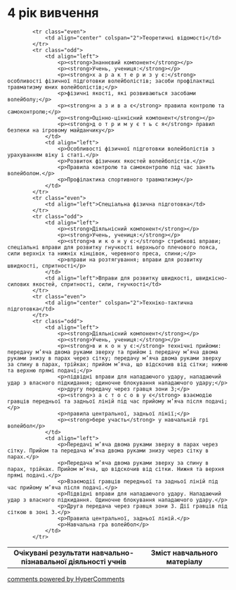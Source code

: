 <div id="hypercomments_widget" class="js-hypercomments-widget invisible"></div>

4 рік вивчення
=============================

<table>
  <body>
    <tr>
<td align="center" width="60%"><strong>Очікувані результати навчально-пізнавальної діяльності учнів</strong></td>    
<td align="center" width="40%"><strong>Зміст навчального матеріалу</strong></td>
    </tr>

            <tr class="even">
                <td align="center" colspan="2">Теоретичні відомості</td>
            </tr>
            <tr class="odd">
                <td align="left">
                    <p><strong>Знаннєвий компонент</strong></p>
                    <p><strong>Учень, учениця:</strong></p>
                    <p><strong>х а р а к т е р и з у є:</strong> особливості фізичної підготовки волейболістів; засоби профілактиці травматизму юних волейболістів;</p>
                    <p>фізичні якості, які розвиваються засобами волейболу;</p>
                    <p><strong>н а з и в а є</strong> правила контролю та самоконтролю;</p>
                    <p><strong>Оцінно-ціннісний компонент</strong></p>
                    <p><strong>д о т р и м у є т ь с я</strong> правил безпеки на ігровому майданчику</p>
                </td>
                <td align="left">
                    <p>Особливості фізичної підготовки волейболістів з урахуванням віку і статі.</p>
                    <p>Розвиток фізичних якостей волейболістів.</p>
                    <p>Правила контролю та самоконтролю під час занять волейболом.</p>
                    <p>Профілактика спортивного травматизму</p>
                </td>
            </tr>
            <tr class="even">
                <td align="left">Спеціальна фізична підготовка</td>
            </tr>
            <tr class="odd">
                <td align="left">
                    <p><strong>Діяльнісний компонент</strong></p>
                    <p><strong>Учень, учениця:</strong></p>
                    <p><strong>в и к о н у є:</strong> стрибкові вправи; спеціальні вправи для розвитку гнучкості верхнього плечового пояса, сили верхніх та нижніх кінцівок, черевного преса, спини;</p>
                    <p>вправи на розтягування; вправи для розвитку швидкості, спритності</p>
                </td>
                <td align="left">Вправи для розвитку швидкості, швидкісно-силових якостей, спритності, сили, гнучкості</td>
            </tr>
            <tr class="even">
                <td align="center" colspan="2">Техніко-тактична підготовка</td>
            </tr>
            <tr class="odd">
                <td align="left">
                    <p><strong>Діяльнісний компонент</strong></p>
                    <p><strong>Учень, учениця:</strong></p>
                    <p><strong>в и к о н у є:</strong> технічні прийоми: передачу м’яча двома руками зверху та прийом і передачу м’яча двома руками знизу в парах через сітку; передачу м’яча двома руками зверху за спину в парах, трійках; прийом м’яча, що відскочив від сітки; нижню та верхню прямі подачі;</p>
                    <p>підвідні вправи для нападаючого удару, нападаючий удар з власного підкидання; одиночне блокування нападаючого удару;</p>
                    <p>другу передачу через гравця зони 3;</p>
                    <p><strong>з а с т о с о в у є</strong> взаємодію гравців передньої та задньої ліній під час прийому м’яча після подачі;</p>
                    <p>правила центральної, задньої лінії;</p>
                    <p><strong>бере участь</strong> у навчальній грі волейбол</p>
                </td>
                <td align="left">
                    <p>Передачі м’яча двома руками зверху в парах через сітку. Прийом та передача м’яча двома руками знизу через сітку в парах.</p>
                    <p>Передача м’яча двома руками зверху за спину в парах, трійках. Прийом м’яча, що відскочив від сітки. Нижня та верхня прямі подачі.</p>
                    <p>Взаємодії гравців передньої та задньої ліній під час прийому м’яча після подачі.</p>
                    <p>Підвідні вправи для нападаючого удару. Нападаючий удар з власного підкидання. Одиночне блокування нападаючого удару.</p>
                    <p>Друга передача через гравця зони 3. Дії гравців під сіткою в зоні 3.</p>
                    <p>Правила центральної, задньої ліній.</p>
                    <p>Навчальна гра волейбол</p>
                </td>
            </tr>
</body>
</table>

<div class="js-hypercomments-container">
  <a href="http://hypercomments.com" class="hc-link" title="comments widget">comments powered by HyperComments</a>
</div>